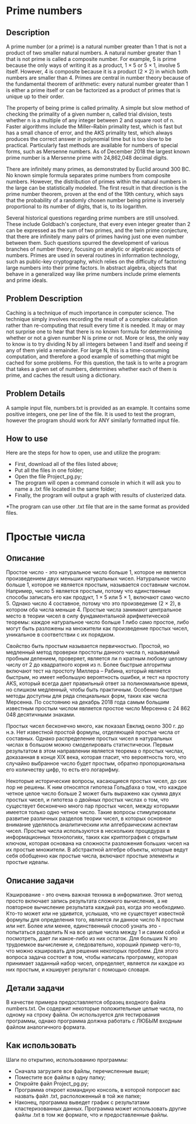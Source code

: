 # Prime numbers
## Description
A prime number (or a prime) is a natural number greater than 1 that is not a product of two smaller natural numbers. A natural number greater than 1 that is not prime is called a composite number. For example, 5 is prime because the only ways of writing it as a product, 1 × 5 or 5 × 1, involve 5 itself. However, 4 is composite because it is a product (2 × 2) in which both numbers are smaller than 4. Primes are central in number theory because of the fundamental theorem of arithmetic: every natural number greater than 1 is either a prime itself or can be factorized as a product of primes that is unique up to their order.

The property of being prime is called primality. A simple but slow method of checking the primality of a given number n, called trial division, tests whether n is a multiple of any integer between 2 and square root of n. Faster algorithms include the Miller–Rabin primality test, which is fast but has a small chance of error, and the AKS primality test, which always produces the correct answer in polynomial time but is too slow to be practical. Particularly fast methods are available for numbers of special forms, such as Mersenne numbers. As of December 2018 the largest known prime number is a Mersenne prime with 24,862,048 decimal digits.

There are infinitely many primes, as demonstrated by Euclid around 300 BC. No known simple formula separates prime numbers from composite numbers. However, the distribution of primes within the natural numbers in the large can be statistically modeled. The first result in that direction is the prime number theorem, proven at the end of the 19th century, which says that the probability of a randomly chosen number being prime is inversely proportional to its number of digits, that is, to its logarithm.

Several historical questions regarding prime numbers are still unsolved. These include Goldbach's conjecture, that every even integer greater than 2 can be expressed as the sum of two primes, and the twin prime conjecture, that there are infinitely many pairs of primes having just one even number between them. Such questions spurred the development of various branches of number theory, focusing on analytic or algebraic aspects of numbers. Primes are used in several routines in information technology, such as public-key cryptography, which relies on the difficulty of factoring large numbers into their prime factors. In abstract algebra, objects that behave in a generalized way like prime numbers include prime elements and prime ideals.

## Problem Description
Caching is a technique of much importance in computer science. The technique simply involves recording the result of a complex calculation rather than re-computing that result every time it is needed. It may or may not surprise one to hear that there is no known formula for determinining whether or not a given number N is prime or not. More or less, the only way to know is to try dividing N by all integers between 1 and itself and seeing if any of them yield a remainder. For large N, this is a time-consuming computation, and therefore a good example of something that might be cached for some problems. For this question, the task is to write a program that takes a given set of numbers, determines whether each of them is prime, and caches the result using a dictionary.

## Problem Details
A sample input file, numbers.txt is provided as an example. It contains some positive integers, one per line of the file. It is used to test the program, however the program should work for ANY similarly formatted input file.

## How to use

Here are the steps for how to open, use and utilize the program:

- First, download all of the files listed above;
- Put all the files in one folder;
- Open the file Project_pg.py;
- The program will open a command console in which it will ask you to name a .txt file located in the same folder;
- Finally, the program will output a graph with results of clusterized data.


*The program can use other .txt file that are in the same format as provided files.

# Простые числа

## Описание
Простое число - это натуральное число больше 1, которое не является произведением двух меньших натуральных чисел. Натуральное число больше 1, которое не является простым, называется составным числом. Например, число 5 является простым, потому что единственные способы записать его как продукт, 1 × 5 или 5 × 1, включают само число 5. Однако число 4 составное, потому что это произведение (2 × 2), в котором оба числа меньше 4. Простые числа занимают центральное место в теории чисел в силу фундаментальной арифметической теоремы: каждое натуральное число больше 1 либо само простое, либо могут быть разложены на множители как произведение простых чисел, уникальное в соответствии с их порядком.

Свойство быть простым называется первичностью. Простой, но медленный метод проверки простоты данного числа n, называемый пробным делением, проверяет, является ли n кратным любому целому числу от 2 до квадратного корня из n. Более быстрые алгоритмы включают тест на простоту Миллера – Рабина, который является быстрым, но имеет небольшую вероятность ошибки, и тест на простоту AKS, который всегда дает правильный ответ за полиномиальное время, но слишком медленный, чтобы быть практичным. Особенно быстрые методы доступны для ряда специальных форм, таких как числа Мерсенна. По состоянию на декабрь 2018 года самым большим известным простым числом является простое число Мерсенна с 24 862 048 десятичными знаками.

Простых чисел бесконечно много, как показал Евклид около 300 г. до н.э. Нет известной простой формулы, отделяющей простые числа от составных. Однако распределение простых чисел в натуральных числах в большом можно смоделировать статистически. Первым результатом в этом направлении является теорема о простых числах, доказанная в конце XIX века, которая гласит, что вероятность того, что случайно выбранное число будет простым, обратно пропорциональна его количеству цифр, то есть его логарифму.

Некоторые исторические вопросы, касающиеся простых чисел, до сих пор не решены. К ним относятся гипотеза Гольдбаха о том, что каждое четное целое число больше 2 может быть выражено как сумма двух простых чисел, и гипотеза о двойных простых числах о том, что существует бесконечно много пар простых чисел, между которыми имеется только одно четное число. Такие вопросы стимулировали развитие различных разделов теории чисел, в которых основное внимание уделялось аналитическим или алгебраическим аспектам чисел. Простые числа используются в нескольких процедурах в информационных технологиях, таких как криптография с открытым ключом, которая основана на сложности разложения больших чисел на их простые множители. В абстрактной алгебре объекты, которые ведут себя обобщенно как простые числа, включают простые элементы и простые идеалы.

## Описание задачи

Кэширование - это очень важная техника в информатике. Этот метод просто включает запись результата сложного вычисления, а не повторное вычисление результата каждый раз, когда это необходимо. Кто-то может или не удивится, услышав, что не существует известной формулы для определения того, является ли данное число N простым или нет. Более или менее, единственный способ узнать это - попытаться разделить N на все целые числа между 1 и самим собой и посмотреть, дает ли какое-либо из них остаток. Для больших N это трудоемкое вычисление и, следовательно, хороший пример чего-то, что можно кэшировать для решения некоторых проблем. Для этого вопроса задача состоит в том, чтобы написать программу, которая принимает заданный набор чисел, определяет, является ли каждое из них простым, и кэширует результат с помощью словаря.

## Детали задачи

В качестве примера предоставляется образец входного файла numbers.txt. Он содержит некоторые положительные целые числа, по одному на строку файла. Он используется для тестирования программы, однако программа должна работать с ЛЮБЫМ входным файлом аналогичного формата.

## Как использовать
Шаги по открытию, использованию программы:

- Сначала загрузите все файлы, перечисленные выше;
- Поместите все файлы в одну папку;
- Откройте файл Project_pg.py;
- Программа откроет командную консоль, в которой попросит вас назвать файл .txt, расположенный в той же папке;
- Наконец, программа выведет график с результатами кластеризованных данных.
 Программа может использовать другие файлы .txt в том же формате, что и предоставленные файлы.
